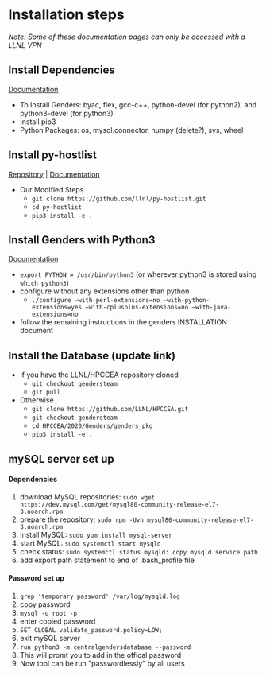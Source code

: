 # Installation steps

*Note: Some of these documentation pages can only be accessed with a LLNL VPN*

## Install Dependencies
[Documentation](https://lc.llnl.gov/confluence/display/HPCCEA/Dependencies)
- To Install Genders: byac, flex, gcc-c++, python-devel (for python2), and python3-devel (for python3)
- Install pip3
- Python Packages: os, mysql.connector, numpy (delete?), sys, wheel

## Install py-hostlist 
[Repository](https://github.com/LLNL/py-hostlist) | [Documentation](https://py-hostlist.readthedocs.io/en/latest/index.html)

- Our Modified Steps
    - `git clone https://github.com/llnl/py-hostlist.git`
    - `cd py-hostlist`
    - `pip3 install -e .`

## Install Genders with Python3
[Documentation](https://lc.llnl.gov/confluence/display/HPCCEA/Genders+Installation+with+Python3)
- `export PYTHON = /usr/bin/python3` (or wherever python3 is stored using `which python3`)
- configure without any extensions other than python
   - `./configure –with-perl-extensions=no –with-python-extensions=yes –with-cplusplus-extensions=no –with-java-extensions=no`
- follow the remaining instructions in the genders INSTALLATION document

## Install the Database (update link)
- If you have the LLNL/HPCCEA repository cloned
   - `git checkout gendersteam`
   - `git pull`
- Otherwise
   - `git clone https://github.com/LLNL/HPCCEA.git`
   - `git checkout gendersteam`
   - `cd HPCCEA/2020/Genders/genders_pkg`
   - `pip3 install -e . `

## mySQL server set up 

#### Dependencies 
1. download MySQL repositories: `sudo wget https://dev.mysql.com/get/mysql80-community-release-el7-3.noarch.rpm`
2. prepare the repository: `sudo rpm -Uvh mysql80-community-release-el7-3.noarch.rpm`
3. install MySQL: `sudo yum install mysql-server`
4. start MySQL: `sudo systemctl start mysqld`
5. check status: `sudo systemctl status mysqld: copy mysqld.service path`
6. add export path statement to end of .bash_profile file

#### Password set up 
1. `grep 'temporary password' /var/log/mysqld.log`
2. copy password
3. `mysql -u root -p`
4. enter copied password 
5. `SET GLOBAL validate_password.policy=LOW;`
6. exit mySQL server
7. `run python3 -m centralgendersdatabase --password` 
8. This will promt you to add in the offical password 
9. Now tool can be run "passwordlessly" by all users 


